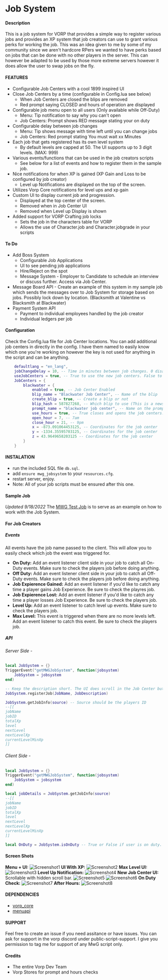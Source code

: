# Job System

#### Description
This is a job system for VORP that provides a simple way to register various jobs and provides an XP system that job creators can use to grant various perks for working the job. This was an idea given to me by some of my community since we aren't hardcore RPers we wanted to have perks based on jobs that can be done with no other players in the server. This can however be adapted to be used by those more extreme servers however it does allow the user to swap jobs on the fly.


#### FEATURES
- Configurable Job Centers with a cool 1899 inspired UI
- Close Job Centers by a time (configurable in Config.lua see below)
    - When Job Centers are closed the blips are removed
    - Red prompt saying CLOSED and hours of operation are displayed
- Configurable job menu open to all users (Only available while Off-Duty)
    - Menu: Tip notification to say why you can't open
    - Job Centers: Prompt shows RED message stating your on duty
- Configurable delay between job changes
    - Menu: Tip shows message with time left until you can change jobs
    - Job Centers: Red prompt stating You must wait xx Minutes
- Each job that gets registered has its own level system
    - By default levels are capped at 50. The UI supports up to 3 digit levels. (MAX: 999)
- Various events/functions that can be used in the job creators scripts
    - See below for a list of events and how to register them in the sample job.
- Nice notifications for when XP is gained (XP Gain and Loss to be configured by job creator)
    - Level up Notifications are displayed on the top of the screen.
- Utilizes Vorp Core notifications for level ups and xp gain
- Custom UI to display current job and progression.
    - Displayed at the top center of the screen.
    - Removed when in Job Center UI
    - Removed when Level up Display is shown
- Added support for VORP Crafting job locks
    - Sets the job in the characters table for VORP
    - Allows the use of Character.job and Character.jobgrade in your scripts

#### To Do
- Add Boss System
    - Configurable Job Applications
    - UI to see pending job applications
    - Hire/Reject on the spot
    - Message System - Employer to Candidate to schedule an interview or discuss further. Access via Job Center.
- Message Board API - Create an example of this system in my sample job which sends the messages over to Job System for storage based on jobs. Possibly lock down by location. (Blacksmith at Valentine vs Blacksmith at Blackwater)
- Payment System API
    - Payment to individual employees handled by the job creator
    - Individual ledgers per job


#### Configuration
Check the Config.lua file for Job Center locations. You can add additional job centers in directly in the config. I have them named to easily know which one you're working on however the key is not used for anything in the script and can be anything.
```lua
    defaultlang = "en_lang",
    jobChangeDelay = 10, -- Time in minutes between job changes. 0 disables this
    useJobCenters = true, -- True to use the new job centers. False to use the original menus
    JobCenters = {
        blackwater = {
            enabled = true, -- Job Center Enabled
            blip_name = "Blackwater Job Center", -- Name of the blip
            create_blip = true, -- Create a blip or not
            blip_hash = 587827268, -- Which blip to use (This is a newspaper looking one)
            prompt_name = "blackwater job center", -- Name on the prompt
            use_hours = true, -- True closes and opens the job centers. (Times defined below)
            open_hour = 7, -- 7am
            close_hour = 21, -- 9pm
            x = -873.091064453125, -- Coordinates for the job center
            y = -1334.35595703125, -- Coordinates for the job center
            z = 43.9649658203125 -- Coordinates for the job center
        }
    }
```

#### INSTALATION
- run the included SQL file `db.sql`.
- add `ensure mwg_jobsystem` to your `resources.cfg`.
- restart server, enjoy.
- Note: All of your job scripts must be ensured after this one.

#### Sample Job
*Updated 9/18/2022*
The [MWG Test Job](https://github.com/DavFount/mwg_testjob) is to serve as an example on how to work with the Job System.

#### For Job Creators
##### Events
All events have the job name passed to the client. This will allow you to easily check which job the event was triggered for. 
- **On Duty:** Add an event listener client side in your job to catch all On-Duty events. Make sure to check the players job before doing anything.
- **Off Duty:** Add an event listener client side in your job to catch all Off-Duty events. Make sure to check the players job before doing anything.
- **Job Expierence Gained:** Add an event listener if you'd like to catch any time a player gains Job Experience. Be sure to check the playres job.
- **Job Expierence Lost:** Add an event listener if you'd like to catch any time a player losses Job Experience.  Be sure to check the players job.
- **Level Up:** Add an event listener to catch level up events. Make sure to check the players job.
- **Max Level:** This event is triggered when there are no more levels left. Add an event listener to catch this event. Be sure to check the players job.

##### API
###### Server Side - 
```lua
local JobSystem = {}
TriggerEvent("getMWGJobSystem", function(jobsystem)
    JobSystem = jobsystem
end)

-- Keep the description short. The UI does scroll in the Job Center but it should be brief.
JobSystem.registerJob(JobName, JobDescription)

JobSystem.getJobInfo(source) -- Source should be the players ID
--[[
jobName
jobID
totalXp
level
nextLevel
nextLevelXp
currentLevelMinXp
]]
```

###### Client Side -
```lua
local JobSystem = {}
TriggerEvent("getMWGJobSystem", function(jobsystem)
    JobSystem = jobsystem
end)

local jobDetails = JobSystem.getJobInfo(source)
--[[
jobName
jobID
totalXp
level
nextLevel
nextLevelXp
currentLevelMinXp
]]

local OnDuty = JobSystem.isOnDuty -- True or False if user is on duty.
```

#### Screen Shots
**Menu + UI:**
![Screenshot1](https://github.com/DavFount/mwg_jobsystem/blob/master/Screenshots/UI_Menu.jpg?raw=true)
**UI With XP:**
![Screenshot2](https://github.com/DavFount/mwg_jobsystem/blob/master/Screenshots/UI_With_XP.jpg?raw=true)
**Max Level UI:**
![Screenshot3](https://github.com/DavFount/mwg_jobsystem/blob/master/Screenshots/MaxLevel.jpg?raw=true)
**Level Up Notification:**
![Screenshot4](https://github.com/DavFount/mwg_jobsystem/blob/master/Screenshots/LevelUp.jpg?raw=true)
**New Job Center UI:** Scrollable with hidden scroll bar.
![Screenshot5]()
![Screenshot6]()
**On Duty Check:**
![Screenshot7]()
**After Hours:**
![Screenshot8]()
#### DEPENDENCIES
- [vorp_core](https://github.com/VORPCORE/vorp-core-lua)
- [menuapi](https://github.com/outsider31000/menuapi)


#### SUPPORT
Feel free to create an issue if you need assitance or have issues. You can ask for support in the vorp discord under public-script-support. I give you permission to tag me for support of any MwG script only.

#### Credits
- The entire Vorp Dev Team
- Vorp Stores for prompt and hours checks